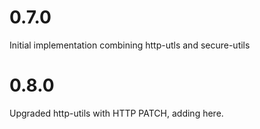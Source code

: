 # 0.7.0

Initial implementation combining http-utls and secure-utils

# 0.8.0

Upgraded http-utils with HTTP PATCH, adding here.